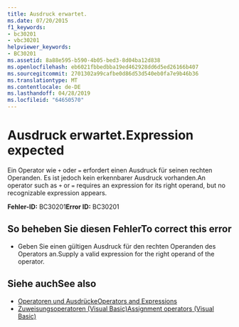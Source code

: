 ```yaml
---
title: Ausdruck erwartet.
ms.date: 07/20/2015
f1_keywords:
- bc30201
- vbc30201
helpviewer_keywords:
- BC30201
ms.assetid: 8a88e595-b590-4b05-bed3-8d04ba12d838
ms.openlocfilehash: eb6021fbbedbba19ed462928dd6d5ed26166b407
ms.sourcegitcommit: 2701302a99cafbe0d86d53d540eb0fa7e9b46b36
ms.translationtype: MT
ms.contentlocale: de-DE
ms.lasthandoff: 04/28/2019
ms.locfileid: "64650570"
---
```

# <a name="expression-expected"></a><span data-ttu-id="af5ca-102">Ausdruck erwartet.</span><span class="sxs-lookup"><span data-stu-id="af5ca-102">Expression expected</span></span>
<span data-ttu-id="af5ca-103">Ein Operator wie `+` oder `=` erfordert einen Ausdruck für seinen rechten Operanden. Es ist jedoch kein erkennbarer Ausdruck vorhanden.</span><span class="sxs-lookup"><span data-stu-id="af5ca-103">An operator such as `+` or `=` requires an expression for its right operand, but no recognizable expression appears.</span></span>  
  
 <span data-ttu-id="af5ca-104">**Fehler-ID:** BC30201</span><span class="sxs-lookup"><span data-stu-id="af5ca-104">**Error ID:** BC30201</span></span>  
  
## <a name="to-correct-this-error"></a><span data-ttu-id="af5ca-105">So beheben Sie diesen Fehler</span><span class="sxs-lookup"><span data-stu-id="af5ca-105">To correct this error</span></span>  
  
- <span data-ttu-id="af5ca-106">Geben Sie einen gültigen Ausdruck für den rechten Operanden des Operators an.</span><span class="sxs-lookup"><span data-stu-id="af5ca-106">Supply a valid expression for the right operand of the operator.</span></span>  
  
## <a name="see-also"></a><span data-ttu-id="af5ca-107">Siehe auch</span><span class="sxs-lookup"><span data-stu-id="af5ca-107">See also</span></span>

- [<span data-ttu-id="af5ca-108">Operatoren und Ausdrücke</span><span class="sxs-lookup"><span data-stu-id="af5ca-108">Operators and Expressions</span></span>](../../visual-basic/programming-guide/language-features/operators-and-expressions/index.md)
- [<span data-ttu-id="af5ca-109">Zuweisungsoperatoren (Visual Basic)</span><span class="sxs-lookup"><span data-stu-id="af5ca-109">Assignment operators (Visual Basic)</span></span>](~/docs/visual-basic/language-reference/operators/assignment-operators.md)
